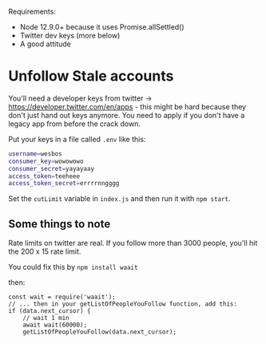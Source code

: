 Requirements:

* Node 12.9.0+ because it uses Promise.allSettled() 
* Twitter dev keys (more below)
* A good attitude 

# Unfollow Stale accounts

You'll need a developer keys from twitter → https://developer.twitter.com/en/apps - this might be hard because they don't just hand out keys anymore. You need to apply if you don't have a legacy app from before the crack down.

Put your keys in a file called `.env` like this:

```bash
username=wesbos
consumer_key=wowowowo
consumer_secret=yayayaay
access_token=teeheee
access_token_secret=errrrnngggg
```

Set the `cutLimit` variable in `index.js` and then run it with `npm start`.

## Some things to note

Rate limits on twitter are real. If you follow more than 3000 people, you'll hit the 200 x 15 rate limit. 

You could fix this by `npm install waait`

then:

```
const wait = require('waait');
// ... then in your getListOfPeopleYouFollow function, add this:
if (data.next_cursor) {
    // wait 1 min
    await wait(60000);
    getListOfPeopleYouFollow(data.next_cursor);
```
